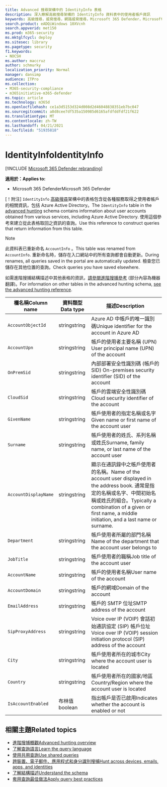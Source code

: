 ```yaml
---
title: Advanced 搜尋架構中的 IdentityInfo 表格
description: 深入瞭解高級搜尋架構的 IdentityInfo 資料表中的使用者帳戶資訊
keywords: 高級搜尋，威脅搜尋，網路威脅搜尋，Microsoft 365 Defender，Microsoft 365，m365，search，query，遙測，schema reference，kusto，table，column，data type，description，AccountInfo，IdentityInfo，account
search.product: eADQiWindows 10XVcnh
search.appverid: met150
ms.prod: m365-security
ms.mktglfcycl: deploy
ms.sitesec: library
ms.pagetype: security
f1.keywords:
- NOCSH
ms.author: maccruz
author: schmurky
localization_priority: Normal
manager: dansimp
audience: ITPro
ms.collection:
- M365-security-compliance
- m365initiative-m365-defender
ms.topic: article
ms.technology: m365d
ms.openlocfilehash: ce1a3d5153d324d008d2d46048838351eb7bc047
ms.sourcegitcommit: a8d8cee7df535a150985d6165afdfddfdf21f622
ms.translationtype: MT
ms.contentlocale: zh-TW
ms.lasthandoff: 04/21/2021
ms.locfileid: "51935818"
---
```

# <a name="identityinfo"></a><span data-ttu-id="db11f-104">IdentityInfo</span><span class="sxs-lookup"><span data-stu-id="db11f-104">IdentityInfo</span></span>

[!INCLUDE [Microsoft 365 Defender rebranding](../includes/microsoft-defender.md)]


<span data-ttu-id="db11f-105">**適用於：**</span><span class="sxs-lookup"><span data-stu-id="db11f-105">**Applies to:**</span></span>
- <span data-ttu-id="db11f-106">Microsoft 365 Defender</span><span class="sxs-lookup"><span data-stu-id="db11f-106">Microsoft 365 Defender</span></span>

<span data-ttu-id="db11f-107">[！附注] `IdentityInfo` [高級搜尋](advanced-hunting-overview.md)架構中的表格包含從各種服務取得之使用者帳戶的相關資訊，包括 Azure Active Directory。</span><span class="sxs-lookup"><span data-stu-id="db11f-107">The `IdentityInfo` table in the [advanced hunting](advanced-hunting-overview.md) schema contains information about user accounts obtained from various services, including Azure Active Directory.</span></span> <span data-ttu-id="db11f-108">使用這個參考來建立從此表格取回之資訊的查詢。</span><span class="sxs-lookup"><span data-stu-id="db11f-108">Use this reference to construct queries that return information from this table.</span></span>

>[!NOTE]
><span data-ttu-id="db11f-109">此資料表已重新命名 `AccountInfo` 。</span><span class="sxs-lookup"><span data-stu-id="db11f-109">This table was renamed from `AccountInfo`.</span></span> <span data-ttu-id="db11f-110">重新命名時，儲存在入口網站中的所有查詢都會自動更新。</span><span class="sxs-lookup"><span data-stu-id="db11f-110">During renames, all queries saved in the portal are automatically updated.</span></span> <span data-ttu-id="db11f-111">檢查您已儲存在其他位置的查詢。</span><span class="sxs-lookup"><span data-stu-id="db11f-111">Check queries you have saved elsewhere.</span></span>

<span data-ttu-id="db11f-112">如需進階搜捕結構描述中其他表格的資訊，[請參閱進階搜捕參考](advanced-hunting-schema-tables.md) (部分內容為機器翻譯)。</span><span class="sxs-lookup"><span data-stu-id="db11f-112">For information on other tables in the advanced hunting schema, [see the advanced hunting reference](advanced-hunting-schema-tables.md).</span></span>

| <span data-ttu-id="db11f-113">欄名稱</span><span class="sxs-lookup"><span data-stu-id="db11f-113">Column name</span></span> | <span data-ttu-id="db11f-114">資料類型</span><span class="sxs-lookup"><span data-stu-id="db11f-114">Data type</span></span> | <span data-ttu-id="db11f-115">描述</span><span class="sxs-lookup"><span data-stu-id="db11f-115">Description</span></span> |
|-------------|-----------|-------------|
| `AccountObjectId` | <span data-ttu-id="db11f-116">string</span><span class="sxs-lookup"><span data-stu-id="db11f-116">string</span></span> | <span data-ttu-id="db11f-117">Azure AD 中帳戶的唯一識別碼</span><span class="sxs-lookup"><span data-stu-id="db11f-117">Unique identifier for the account in Azure AD</span></span> |
| `AccountUpn` | <span data-ttu-id="db11f-118">string</span><span class="sxs-lookup"><span data-stu-id="db11f-118">string</span></span> | <span data-ttu-id="db11f-119">帳戶的使用者主要名稱 (UPN) </span><span class="sxs-lookup"><span data-stu-id="db11f-119">User principal name (UPN) of the account</span></span> |
| `OnPremSid` | <span data-ttu-id="db11f-120">string</span><span class="sxs-lookup"><span data-stu-id="db11f-120">string</span></span> | <span data-ttu-id="db11f-121">內部部署安全性識別碼 (帳戶的 SID) </span><span class="sxs-lookup"><span data-stu-id="db11f-121">On-premises security identifier (SID) of the account</span></span> |
| `CloudSid` | <span data-ttu-id="db11f-122">string</span><span class="sxs-lookup"><span data-stu-id="db11f-122">string</span></span> | <span data-ttu-id="db11f-123">帳戶的雲端安全性識別碼</span><span class="sxs-lookup"><span data-stu-id="db11f-123">Cloud security identifier of the account</span></span> |
| `GivenName` | <span data-ttu-id="db11f-124">string</span><span class="sxs-lookup"><span data-stu-id="db11f-124">string</span></span> | <span data-ttu-id="db11f-125">帳戶使用者的指定名稱或名字</span><span class="sxs-lookup"><span data-stu-id="db11f-125">Given name or first name of the account user</span></span> |
| `Surname` | <span data-ttu-id="db11f-126">string</span><span class="sxs-lookup"><span data-stu-id="db11f-126">string</span></span> | <span data-ttu-id="db11f-127">帳戶使用者的姓氏、系列名稱或姓氏</span><span class="sxs-lookup"><span data-stu-id="db11f-127">Surname, family name, or last name of the account user</span></span> |
| `AccountDisplayName` | <span data-ttu-id="db11f-128">string</span><span class="sxs-lookup"><span data-stu-id="db11f-128">string</span></span> | <span data-ttu-id="db11f-129">顯示在通訊錄中之帳戶使用者的名稱。</span><span class="sxs-lookup"><span data-stu-id="db11f-129">Name of the account user displayed in the address book.</span></span> <span data-ttu-id="db11f-130">通常是指定的名稱或名字、中間初始名稱或姓氏的組合。</span><span class="sxs-lookup"><span data-stu-id="db11f-130">Typically a combination of a given or first name, a middle initiation, and a last name or surname.</span></span> |
| `Department` | <span data-ttu-id="db11f-131">string</span><span class="sxs-lookup"><span data-stu-id="db11f-131">string</span></span> | <span data-ttu-id="db11f-132">帳戶使用者所屬的部門名稱</span><span class="sxs-lookup"><span data-stu-id="db11f-132">Name of the department that the account user belongs to</span></span> |
| `JobTitle` | <span data-ttu-id="db11f-133">string</span><span class="sxs-lookup"><span data-stu-id="db11f-133">string</span></span> | <span data-ttu-id="db11f-134">帳戶使用者的職稱</span><span class="sxs-lookup"><span data-stu-id="db11f-134">Job title of the account user</span></span> |
| `AccountName` | <span data-ttu-id="db11f-135">string</span><span class="sxs-lookup"><span data-stu-id="db11f-135">string</span></span> | <span data-ttu-id="db11f-136">帳戶的使用者名稱</span><span class="sxs-lookup"><span data-stu-id="db11f-136">User name of the account</span></span> |
| `AccountDomain` | <span data-ttu-id="db11f-137">string</span><span class="sxs-lookup"><span data-stu-id="db11f-137">string</span></span> | <span data-ttu-id="db11f-138">帳戶的網域</span><span class="sxs-lookup"><span data-stu-id="db11f-138">Domain of the account</span></span> |
| `EmailAddress` | <span data-ttu-id="db11f-139">string</span><span class="sxs-lookup"><span data-stu-id="db11f-139">string</span></span> | <span data-ttu-id="db11f-140">帳戶的 SMTP 位址</span><span class="sxs-lookup"><span data-stu-id="db11f-140">SMTP address of the account</span></span> |
| `SipProxyAddress` | <span data-ttu-id="db11f-141">string</span><span class="sxs-lookup"><span data-stu-id="db11f-141">string</span></span> | <span data-ttu-id="db11f-142">Voice over IP (VOIP) 會話初始通訊協定 (SIP) 帳戶位址</span><span class="sxs-lookup"><span data-stu-id="db11f-142">Voice over IP (VOIP) session initiation protocol (SIP) address of the account</span></span> |
| `City` | <span data-ttu-id="db11f-143">string</span><span class="sxs-lookup"><span data-stu-id="db11f-143">string</span></span> | <span data-ttu-id="db11f-144">帳戶使用者所在的城市</span><span class="sxs-lookup"><span data-stu-id="db11f-144">City where the account user is located</span></span> |
| `Country` | <span data-ttu-id="db11f-145">string</span><span class="sxs-lookup"><span data-stu-id="db11f-145">string</span></span> | <span data-ttu-id="db11f-146">帳戶使用者所在的國家/地區</span><span class="sxs-lookup"><span data-stu-id="db11f-146">Country/Region where the account user is located</span></span> |
| `IsAccountEnabled` | <span data-ttu-id="db11f-147">布林值</span><span class="sxs-lookup"><span data-stu-id="db11f-147">boolean</span></span> | <span data-ttu-id="db11f-148">指出帳戶是否已啟用</span><span class="sxs-lookup"><span data-stu-id="db11f-148">Indicates whether the account is enabled or not</span></span> |

## <a name="related-topics"></a><span data-ttu-id="db11f-149">相關主題</span><span class="sxs-lookup"><span data-stu-id="db11f-149">Related topics</span></span>
- [<span data-ttu-id="db11f-150">進階搜捕概觀</span><span class="sxs-lookup"><span data-stu-id="db11f-150">Advanced hunting overview</span></span>](advanced-hunting-overview.md)
- [<span data-ttu-id="db11f-151">了解查詢語言</span><span class="sxs-lookup"><span data-stu-id="db11f-151">Learn the query language</span></span>](advanced-hunting-query-language.md)
- [<span data-ttu-id="db11f-152">使用共用查詢</span><span class="sxs-lookup"><span data-stu-id="db11f-152">Use shared queries</span></span>](advanced-hunting-shared-queries.md)
- [<span data-ttu-id="db11f-153">跨裝置、電子郵件、應用程式和身分識別搜捕</span><span class="sxs-lookup"><span data-stu-id="db11f-153">Hunt across devices, emails, apps, and identities</span></span>](advanced-hunting-query-emails-devices.md)
- [<span data-ttu-id="db11f-154">了解結構描述</span><span class="sxs-lookup"><span data-stu-id="db11f-154">Understand the schema</span></span>](advanced-hunting-schema-tables.md)
- [<span data-ttu-id="db11f-155">套用查詢最佳做法</span><span class="sxs-lookup"><span data-stu-id="db11f-155">Apply query best practices</span></span>](advanced-hunting-best-practices.md)
